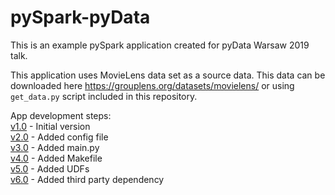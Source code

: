 # pySpark-pyData

This is an example pySpark application created for pyData Warsaw 2019 talk.

This application uses MovieLens data set as a source data. This data can be downloaded here https://grouplens.org/datasets/movielens/
 or using `get_data.py` script included in this repository.
 
App development steps:  
[v1.0](https://github.com/pchrabka/pySpark-pyData/tree/v1.0) - Initial version  
[v2.0](https://github.com/pchrabka/pySpark-pyData/tree/v2.0) - Added config file  
[v3.0](https://github.com/pchrabka/pySpark-pyData/tree/v3.0) - Added main.py  
[v4.0](https://github.com/pchrabka/pySpark-pyData/tree/v4.0) - Added Makefile  
[v5.0](https://github.com/pchrabka/pySpark-pyData/tree/v5.0) - Added UDFs  
[v6.0](https://github.com/pchrabka/pySpark-pyData/tree/v6.0) - Added third party dependency 